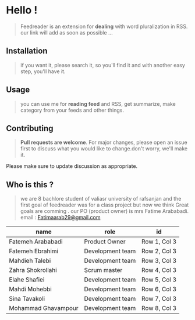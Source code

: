 
# Hello !

>Feedreader is an extension for **dealing** with word pluralization in RSS.
our link will add as soon as possible ...

## Installation
>if you want it, please search it, so you'll find it and with another easy step, you'll have it.

## Usage

>you can use me for **reading feed** and RSS, get summarize, make category from your feeds and other things.

## Contributing

>**Pull requests are welcome**. For major changes, please open an issue first
to discuss what you would like to change.don't worry, we'll make it.

Please make sure to update discussion as appropriate.

## Who is this ?


>we are 8 bachlore student of valiasr university of rafsanjan and the first goal of feedreader was for a class project but now we think Great goals are comming .
our PO (product owner) is mrs Fatime Arababadi.
email : Fatimaarab29@gmail.com





| name | role | id |
| -------- | -------- | -------- |
| Fatemeh Arababadi |Product Owner| Row 1, Col 3 |
| Fatemeh Ebrahimi |Development team| Row 2, Col 3 |
| Mahdieh Talebi | Development team| Row 3, Col 3 |
| Zahra Shokrollahi | Scrum master | Row 4, Col 3 |
| Elahe Shafiei | Development team | Row 5, Col 3 |
| Mahdi Mohebbi | Development team| Row 6, Col 3 |
| Sina Tavakoli | Development team| Row 7, Col 3 |
| Mohammad Ghavampour | Development team | Row 8, Col 3 |
